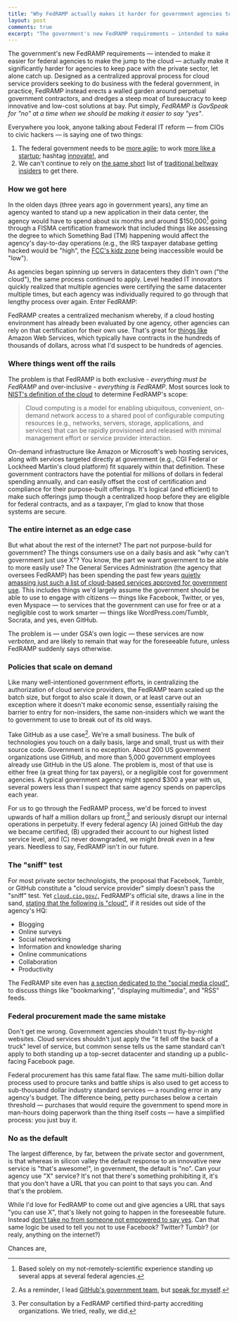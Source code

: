 ```yaml
---
title: "Why FedRAMP actually makes it harder for government agencies to move to the cloud"
layout: post
comments: true
excerpt: "The government's new FedRAMP requirements — intended to make it easier for federal agencies to make the jump to the cloud — actually make it significantly harder for agencies to keep pace with the private sector."
---
```


The government's new FedRAMP requirements — intended to make it easier for federal agencies to make the jump to the cloud — actually make it significantly harder for agencies to keep pace with the private sector, let alone catch up. Designed as a centralized approval process for cloud service providers seeking to do business with the federal government, in practice, FedRAMP instead erects a walled garden around perpetual government contractors, and dredges a steep moat of bureaucracy to keep innovative and low-cost solutions at bay. Put simply, *FedRAMP is GovSpeak for "no" at a time when we should be making it easier to say "yes"*.

Everywhere you look, anyone talking about Federal IT reform — from CIOs to civic hackers — is saying one of two things:

1. The federal government needs to be [more agile](https://actiac.org/sites/default/files/Agile%20Software%20Development%20in%20Federal%20Agencies%20-%20ET%20SIG%2008-2013.pdf); to work [more like a startup](http://www.informationweek.com/it-leadership/we-must-run-government-it-like-a-startup/d/d-id/1108276?); hashtag [innovate!](http://www.whitehouse.gov/open/toolkit), and
2. We can't continue to rely on [the same short](http://blog.dobt.co/2014/01/22/Fix-The-Lockout-First/) list of [traditional beltway insiders](http://blog.dobt.co/2014/01/08/dont-blame-the-client/) to get there.

### How we got here

In the olden days (three years ago in government years), any time an agency wanted to stand up a new application in their data center, the agency would have to spend about six months and around $150,000[^cost] going through a FISMA certification framework that included things like assessing the degree to which Something Bad (TM) happening would affect the agency's day-to-day operations (e.g., the IRS taxpayer database getting hacked would be "high", the [FCC's kidz zone](http://transition.fcc.gov/cgb/kidszone/) being inaccessible would be "low").

As agencies began spinning up servers in datacenters they didn't own ("the cloud"), the same process continued to apply. Level headed IT innovators quickly realized that multiple agencies were certifying the same datacenter multiple times, but each agency was individually required to go through that lengthy process over again. Enter FedRAMP:

FedRAMP creates a centralized mechanism whereby, if a cloud hosting environment has already been evaluated by one agency, other agencies can rely on that certification for their own use. That's great for [things like](http://cloud.cio.gov/fedramp/cloud-systems) Amazon Web Services, which typically have contracts in the hundreds of thousands of dollars, across what I'd suspect to be hundreds of agencies.

### Where things went off the rails

The problem is that FedRAMP is both exclusive - *everything must be FedRAMP* and over-inclusive  - *everything is FedRAMP*. Most sources look to [NIST's definition of the cloud](http://csrc.nist.gov/publications/nistpubs/800-145/SP800-145.pdf) to determine FedRAMP's scope:

> Cloud computing is a model for enabling ubiquitous, convenient, on-demand network access to a shared pool of configurable computing resources (e.g., networks, servers, storage, applications, and services) that  can be rapidly provisioned and released with minimal management effort or service provider interaction.

On-demand infrastructure like Amazon or Microsoft's web hosting services, along with services targeted directly at government (e.g., CGI Federal or Lockheed Martin's cloud platform) fit squarely within that definition. These government contractors have the potential for millions of dollars in federal spending annually, and can easily offset the cost of certification and compliance for their purpose-built offerings. It's logical (and efficient) to make such offerings jump though a centralized hoop before they are eligible for federal contracts, and as a taxpayer, I'm glad to know that those systems are secure.

### The entire internet as an edge case

But what about the rest of the internet? The part not purpose-build for government? The things consumers use on a daily basis and ask "why can't government just use X"? You know, the part we want government to be able to more easily use? The General Services Administration (the agency that oversees FedRAMP) has been spending the past few years [quietly amassing just such a list of cloud-based services approved for government use](http://www.digitalgov.gov/resources/negotiated-terms-of-service-agreements/). This includes things we'd largely assume the government should be able to use to engage with citizens — things like Facebook, Twitter, or yes, even Myspace — to services that the government can use for free or at a negligible cost to work smarter — things like WordPress.com/Tumblr, Socrata, and yes, even GitHub.

The problem is — under GSA's own logic — these services are now *verboten*, and are likely to remain that way for the foreseeable future, unless FedRAMP suddenly says otherwise.

### Policies that scale on demand

Like many well-intentioned government efforts, in centralizing the authorization of cloud service providers, the FedRAMP team scaled up the batch size, but forgot to also scale it down, or at least carve out an exception where it doesn't make economic sense, essentially raising the barrier to entry for non-insiders, the same non-insiders which we want the to government to use to break out of its old ways.

Take GitHub as a use case[^disclaimer]. We're a small business. The bulk of technologies you touch on a daily basis, large and small, trust us with their source code. Government is no exception. About 200 US government organizations use GitHub, and more than 5,000 government employees already use GitHub in the US alone. The problem is, most of that use is either free (a great thing for tax payers), or a negligible cost for government agencies. A typical government agency might spend $300 a year with us, several powers less than I suspect that same agency spends on paperclips each year.

For us to go through the FedRAMP process, we'd be forced to invest upwards of half a million dollars up front,[^estimate] and seriously disrupt our internal operations in perpetuity. If every federal agency (A) joined GitHub the day we became certified, (B) upgraded their account to our highest listed service level, and (C) never downgraded, we might *break even* in a few years. Needless to say, FedRAMP isn't in our future.

### The "sniff" test

For most private sector technologists, the proposal that Facebook, Tumblr, or GitHub constitute a "cloud service provider" simply doesn't pass the "sniff" test. Yet [`cloud.cio.gov/`](http://cloud.cio.gov/), FedRAMP's official site, draws a line in the sand, [stating that the following is "cloud"](http://cloud.cio.gov/topics/software-service-saas), if it resides out side of the agency's HQ:

* Blogging
* Online surveys
* Social networking
* Information and knowledge sharing
* Online communications
* Collaboration
* Productivity

The FedRAMP site even has [a section dedicated to the "social media cloud"](http://cloud.cio.gov/topics/social-media), to discuss things like "bookmarking", "displaying multimedia", and "RSS" feeds.

### Federal procurement made the same mistake

Don't get me wrong. Government agencies shouldn't trust fly-by-night websites. Cloud services shouldn't just apply the "it fell off the back of a truck" level of service, but common sense tells us the same standard can't apply to both standing up a top-secret datacenter and standing up a public-facing Facebook page.

Federal procurement has this same fatal flaw. The same multi-billion dollar process used to procure tanks and battle ships is also used to get access to sub-thousand dollar industry standard services — a rounding error in any agency's budget. The difference being, petty purchases below a certain threshold — purchases that would require the government to spend more in man-hours doing paperwork than the thing itself costs — have a simplified process: you just buy it.

### No as the default

The largest difference, by far, between the private sector and government, is that whereas in silicon valley the default response to an innovative new service is "that's awesome!", in government, the default is "no". Can your agency use "X" service? It's not that there's something prohibiting it, it's that you don't have a URL that you can point to that says you can. And that's the problem.

While I'd love for FedRAMP to come out and give agencies a URL that says "you can use X", that's likely not going to happen in the foreseeable future. Instead [don't take no from someone not empowered to say yes](#). Can that same logic be used to tell you not to use Facebook? Twitter? Tumblr? (or realy, anything on the internet?)

Chances are,




[^cost]: Based solely on my not-remotely-scientific experience standing up several apps at several federal agencies.

[^estimate]: Per consultation by a FedRAMP certified third-party accrediting organizations. We tried, really, we did.

[^disclaimer]: As a reminder, I lead [GitHub's government team](https://government.githb.com), but [speak for myself](/fine-print).
